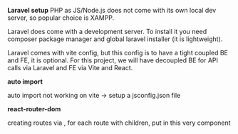 **Laravel setup**
PHP as JS/Node.js does not come with its own local dev server, so popular choice is XAMPP.

Laravel does come with a development server. To install it you need composer package manager and global laravel installer (it is lightweight).

Laravel comes with vite config, but this config is to have a tight coupled BE and FE, it is optional. For this project, we will have decoupled BE for API calls via Laravel and FE via Vite and React.

**auto import**

auto import not working on vite -> setup a jsconfig.json file

**react-router-dom**

creating routes via <RouterProvider router={router} />, for each route with children, put <Outlet /> in this very component